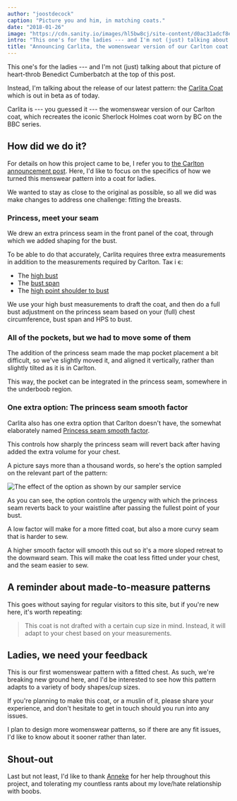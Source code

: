 ```yaml
---
author: "joostdecock"
caption: "Picture you and him, in matching coats."
date: "2018-01-26"
image: "https://cdn.sanity.io/images/hl5bw8cj/site-content/d0ac31adcf8e14cec377aada6c688394a15199d8-1920x1440.webp"
intro: "This one's for the ladies --- and I'm not (just) talking about that picture of heart-throb Benedict Cumberbatch at the top of this post."
title: "Announcing Carlita, the womenswear version of our Carlton coat."
---
```


This one's for the ladies --- and I'm not (just) talking about that picture of heart-throb Benedict Cumberbatch at the top of this post.

Instead, I'm talking about the release of our latest pattern: the [Carlita Coat](/patterns/carlita) which is out in beta as of today.

Carlita is --- you guessed it --- the womenswear version of our Carlton coat, which recreates the iconic Sherlock Holmes coat worn by BC on the BBC series.

## How did we do it?

For details on how this project came to be, I refer you to [the Carlton announcement post](/blog/announcing-carlton-and-bent/). Here, I'd like to focus on the specifics of how we turned this menswear pattern into a coat for ladies.

We wanted to stay as close to the original as possible, so all we did was make changes to address one challenge: fitting the breasts.

### Princess, meet your seam

We drew an extra princess seam in the front panel of the coat, through which we added shaping for the bust.

To be able to do that accurately, Carlita requires three extra measurements in addition to the measurements required by Carlton. Так і є:

 - The [high bust](/docs/measurements/#highBust)
 - The [bust span](/docs/measurements/#bustSpan)
 - The [high point shoulder to bust](/docs/measurements/#highPointShoulderToBust)

We use your high bust measurements to draft the coat, and then do a full bust adjustment on the princess seam based on your (full) chest circumference, bust span and HPS to bust.

### All of the pockets, but we had to move some of them

The addition of the princess seam made the map pocket placement a bit difficult, so we've slightly moved it, and aligned it vertically, rather than slightly tilted as it is in Carlton.

This way, the pocket can be integrated in the princess seam, somewhere in the underboob region.

### One extra option: The princess seam smooth factor

Carlita also has one extra option that Carlton doesn't have, the somewhat elaborately named [Princess seam smooth factor](/docs/patterns/carlita/options#princessSeamSmoothFactor).

This controls how sharply the princess seam will revert back after having added the extra volume for your chest.

A picture says more than a thousand words, so here's the option sampled on the relevant part of the pattern:

![The effect of the option as shown by our sampler service](https://posts.freesewing.org/uploads/smooth_e8f395dd4a.png)

As you can see, the option controls the urgency with which the princess seam reverts back to your waistline after passing the fullest point of your bust.

A low factor will make for a more fitted coat, but also a more curvy seam that is harder to sew.

A higher smooth factor will smooth this out so it's a more sloped retreat to the downward seam. This will make the coat less fitted under your chest, and the seam easier to sew.

## A reminder about made-to-measure patterns

This goes without saying for regular visitors to this site, but if you're new here, it's worth repeating:

> This coat is not drafted with a certain cup size in mind. Instead, it will adapt to your chest based on your measurements.

## Ladies, we need your feedback

This is our first womenswear pattern with a fitted chest. As such, we're breaking new ground here, and I'd be interested to see how this pattern adapts to a variety of body shapes/cup sizes.

If you're planning to make this coat, or a muslin of it, please share your experience, and don't hesitate to get in touch should you run into any issues.


I plan to design more womenswear patterns, so if there are any fit issues, I'd like to know about it sooner rather than later.

## Shout-out

Last but not least, I'd like to thank [Anneke](http://www.annekecaramin.com/) for her help throughout this project, and tolerating my countless rants about my love/hate relationship with boobs.


